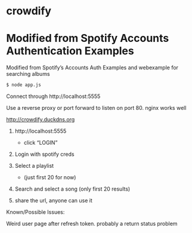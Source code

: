# crowdify
# Modified from Spotify Accounts Authentication Examples

Modified from Spotify’s Accounts Auth Examples and webexample for searching albums

```bash
$ node app.js
```
Connect through http://localhost:5555 

Use a reverse proxy or port forward to listen on port 80.
nginx works well

http://crowdify.duckdns.org

1) http://localhost:5555
    - click “LOGIN”
2) Login with spotify creds

3) Select a playlist 
    - (just first 20 for now)
    
4) Search and select a song (only first 20 results)

5) share the url, anyone can use it

Known/Possible Issues:

Weird user page after refresh token. probably a return status problem

